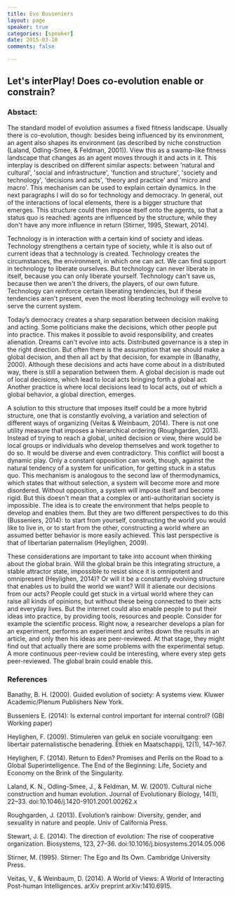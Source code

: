 ```yaml
---
title: Evo Busseniers
layout: page
speaker: true
categories: [speaker]
date: 2015-03-18
comments: false

---
```


## Let's interPlay! Does co-evolution enable or constrain?

### Abstact:

The standard model of evolution assumes a fixed fitness landscape. Usually there is co-evolution, though: besides being influenced by its environment, an agent also shapes its environment (as described by niche construction (Laland, Odling-Smee, & Feldman, 2001)). View this as a swamp-like fitness landscape that changes as an agent moves through it and acts in it.
This interplay is described on different similar aspects: between 'natural and cultural', 'social and infrastructure', 'function and structure', 'society and technology', 'decisions and acts', 'theory and practice' and 'micro and macro'. This mechanism can be used to explain certain dynamics. In the next paragraphs I will do so for technology and democracy. In general, out of the interactions of local elements, there is a bigger structure that emerges. This structure could then impose itself onto the agents, so that a status quo is reached: agents are influenced by the structure, while they don't have any more influence in return (Stirner, 1995, Stewart, 2014).

Technology is in interaction with a certain kind of society and ideas. Technology strengthens a certain type of society, while it is also out of current ideas that a technology is created. Technology creates the circumstances, the environment, in which one can act. We can find support in technology to liberate ourselves. But technology can never liberate in itself, because you can only liberate yourself. Technology can't save us, because then we aren't the drivers, the players, of our own future. Technology can reinforce certain liberating tendencies, but if these tendencies aren't present, even the most liberating technology will evolve to serve the current system.

Today’s democracy creates a sharp separation between decision making and acting. Some politicians make the decisions, which other people put into practice. This makes it possible to avoid responsibility, and creates alienation. Dreams can't evolve into acts.
Distributed governance is a step in the right direction. But often there is the assumption that we should make a global decision, and then all act by that decision, for example in (Banathy, 2000). Although these decisions and acts have come about in a distributed way, there is still a separation between them. A global decision is made out of local decisions, which lead to local acts bringing forth a global act. Another practice is where local decisions lead to local acts, out of which a global behavior, a global direction, emerges.

A solution to this structure that imposes itself could be a more hybrid structure, one that is constantly evolving, a variation and selection of different ways of organizing (Veitas & Weinbaum, 2014). There is not one utility measure that imposes a hierarchical ordering (Roughgarden, 2013). Instead of trying to reach a global, united decision or view, there would be local groups or individuals who develop themselves and work together to do so. It would be diverse and even contradictory. This conflict will boost a dynamic play. Only a constant opposition can work, though, against the natural tendency of a system for unification, for getting stuck in a status quo. This mechanism is analogous to the second law of thermodynamics, which states that without selection, a system will become more and more disordered. Without opposition, a system will impose itself and become rigid. But this doesn't mean that a complex or anti-authoritarian society is impossible. The idea is to create the environment that helps people to develop and enables them. But they are two different perspectives to do this (Busseniers, 2014): to start from yourself, constructing the world you would like to live in, or to start from the other, constructing a world where an assumed better behavior is more easily achieved. This last perspective is that of libertarian paternalism (Heylighen, 2009).

These considerations are important to take into account when thinking about the global brain. Will the global brain be this integrating structure, a stable attractor state, impossible to resist since it is omnipotent and omnipresent (Heylighen, 2014)? Or will it be a constantly evolving structure that enables us to build the world we want? Will it alienate our decisions from our acts? People could get stuck in a virtual world where they can raise all kinds of opinions, but without these being connected to their acts and everyday lives. But the internet could also enable people to put their ideas into practice, by providing tools, resources and people. Consider for example the scientific process. Right now, a researcher develops a plan for an experiment, performs an experiment and writes down the results in an article, and only then his ideas are peer-reviewed. At that stage, they might find out that actually there are some problems with the experimental setup. A more continuous peer-review could be interesting, where every step gets peer-reviewed. The global brain could enable this.

### References

Banathy, B. H. (2000). Guided evolution of society: A systems view. Kluwer Academic/Plenum Publishers New York.

Busseniers E. (2014): Is external control important for internal control? (GBI Working paper)

Heylighen, F. (2009). Stimuleren van geluk en sociale vooruitgang: een libertair paternalistische benadering. Ethiek en Maatschappij, 12(1), 147–167.

Heylighen, F. (2014). Return to Eden? Promises and Perils on the Road to a Global Superintelligence. The End of the Beginning: Life, Society and Economy on the Brink of the Singularity.

Laland, K. N., Odling-Smee, J., & Feldman, M. W. (2001). Cultural niche construction and human evolution. Journal of Evolutionary Biology, 14(1), 22–33. doi:10.1046/j.1420-9101.2001.00262.x

Roughgarden, J. (2013). Evolution’s rainbow: Diversity, gender, and sexuality in nature and people. Univ of California Press.

Stewart, J. E. (2014). The direction of evolution: The rise of cooperative organization. Biosystems, 123, 27–36. doi:10.1016/j.biosystems.2014.05.006

Stirner, M. (1995). Stirner: The Ego and Its Own. Cambridge University Press.

Veitas, V., & Weinbaum, D. (2014). A World of Views: A World of Interacting Post-human Intelligences. arXiv preprint arXiv:1410.6915.

